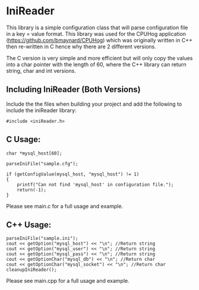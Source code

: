 # IniReader

This library is a simple configuration class that will parse configuration file in a key = value format. This library was used for the CPUHog application (https://github.com/bmaynard/CPUHog) which was originally written in C++ then re-written in C hence why there are 2 different versions.

The C version is very simple and more efficient but will only copy the values into a char pointer with the length of 60, where the C++ library can return string, char and int versions.

## Including IniReader (Both Versions)

Include the the files when building your project and add the following to include the iniReader library:

	#include <iniReader.h>

## C Usage:

	char *mysql_host[60];
	
	parseIniFile("sample.cfg");
	
	if (getConfigValue(mysql_host, "mysql_host") != 1)
	{
		printf("Can not find 'mysql_host' in configuration file.");
		return(-1);
	}
	
Please see main.c for a full usage and example.

## C++ Usage:

	parseIniFile("sample.ini");
	cout << getOption("mysql_host") << "\n"; //Return string
	cout << getOption("mysql_user") << "\n"; //Return string
	cout << getOption("mysql_pass") << "\n"; //Return string
	cout << getOptionChar("mysql_db") << "\n"; //Return char
	cout << getOptionChar("mysql_socket") << "\n"; //Return char
	cleanupIniReader();
	
Please see main.cpp for a full usage and example.
